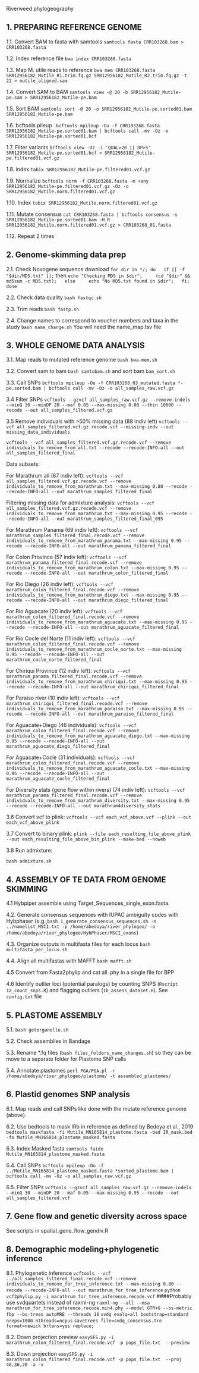 Riverweed phylogeography


## 1. PREPARING REFERENCE GENOME

1.1. Convert BAM to fasta with samtools
`samtools fasta CRR103268.bam > CRR103268.fasta`

1.2. Index reference file
`bwa index CRR103268.fasta`

1.3. Map M. utile reads to reference
`bwa mem CRR103268.fasta SRR12956182_Mutile_R1.trim.fq.gz SRR12956182_Mutile_R2.trim.fq.gz -t 22 > mutile_aligned.sam`

1.4. Convert SAM to BAM
`samtools view -@ 20 -b SRR12956182_Mutile-pe.sam > SRR12956182_Mutile-pe.bam`

1.5. Sort BAM
`samtools sort -@ 20 -o SRR12956182_Mutile-pe.sorted01.bam SRR12956182_Mutile-pe.bam`

1.6. bcftools pileup
` bcftools mpileup -Ou -f CRR103268.fasta SRR12956182_Mutile-pe.sorted01.bam | bcftools call -mv -Oz -o SRR12956182_Mutile-pe.sorted01.bcf`

1.7. Filter variants
`bcftools view -Oz -i 'QUAL>20 || DP>5' SRR12956182_Mutile-pe.sorted01.bcf > SRR12956182_Mutile-pe.filtered01.vcf.gz`

1.8. index
`tabix SRR12956182_Mutile-pe.filtered01.vcf.gz`

1.9. Normalize
`bcftools norm -f CRR103268.fasta -m +any SRR12956182_Mutile-pe.filtered01.vcf.gz -Oz -o SRR12956182_Mutile.norm.filtered01.vcf.gz`

1.10. Index
`tabix SRR12956182_Mutile.norm.filtered01.vcf.gz`

1.11. Mutate consensus
`cat CRR103268.fasta | bcftools consensus -s SRR12956182_Mutile-pe.sorted01.bam -H R SRR12956182_Mutile.norm.filtered01.vcf.gz > CRR103268_01.fasta`

1.12. Repeat 2 times



## 2. Genome-skimming data prep

2.1. Check Novogene sequence download
`for dir in */; do   if [[ -f "$dir/MD5.txt" ]];` then     `echo "Checking MD5 in $dir";     (cd "$dir" && md5sum -c MD5.txt);   else     echo "No MD5.txt found in $dir";   fi; done`

2.2. Check data quality `bash fastqc.sh`

2.3. Trim reads `bash fastp.sh`

2.4. Change names to correspond to voucher numbers and taxa in the study `bash name_change.sh` You will need the name_map.tsv file



## 3. WHOLE GENOME DATA ANALYSIS

3.1. Map reads to mutated reference genome `bash bwa-mem.sh`

3.2. Convert sam to bam `bash samtobam.sh` and sort bam `bam_sort.sh`

3.3. Call SNPs `bcftools mpileup -Ou -f CRR103268_03_mutated.fasta *-pe.sorted.bam | bcftools call -mv -Oz -o all_samples_raw.vcf.gz`

3.4 Filter SNPs `vcftools --gzvcf all_samples_raw.vcf.gz --remove-indels --minQ 30 --minDP 20 --maf 0.05 --max-missing 0.80 --thin 10000 --recode --out all_samples_filtered.vcf.gz`

3.5 Remove individuals with >50% missing data (88 indiv left) `vcftools --vcf all_samples_filtered.vcf.gz.recode.vcf --missing-indv --out missing_data_individuals`

`vcftools --vcf all_samples_filtered.vcf.gz.recode.vcf --remove individuals_to_remove_from_all.txt --recode --recode-INFO-all --out all_samples_filtered_final`


Data subsets:

For Marathrum all (87 indiv left):
`vcftools --vcf all_samples_filtered.vcf.gz.recode.vcf --remove individuals_to_remove_from_marathrum.txt --max-missing 0.80 --recode --recode-INFO-all --out marathrum_samples_filtered_final`

Filtering missing data for admixture analysis:
`vcftools --vcf all_samples_filtered.vcf.gz.recode.vcf --remove individuals_to_remove_from_marathrum.txt --max-missing 0.95 --recode --recode-INFO-all --out marathrum_samples_filtered_final_095`

For Marathrum Panama (69 indiv left):
`vcftools --vcf marathrum_samples_filtered_final.recode.vcf --remove individuals_to_remove_from_marathrum_panama.txt --max-missing 0.95 --recode --recode-INFO-all --out marathrum_panama_filtered_final`

For Colon Province (57 indiv left):
`vcftools --vcf marathrum_panama_filtered_final.recode.vcf --remove individuals_to_remove_from_marathrum_colon.txt --max-missing 0.95 --recode --recode-INFO-all --out marathrum_colon_filtered_final`

For Rio Diego (26 indiv left):
`vcftools --vcf marathrum_colon_filtered_final.recode.vcf --remove individuals_to_remove_from_marathrum_diego.txt --max-missing 0.95 --recode --recode-INFO-all --out marathrum_diego_filtered_final`

For Rio Aguacate (20 indiv left):
`vcftools --vcf marathrum_colon_filtered_final.recode.vcf --remove individuals_to_remove_from_marathrum_aguacate.txt --max-missing 0.95 --recode --recode-INFO-all --out marathrum_aguacate_filtered_final`

For Rio Cocle del Norte (11 indiv left):
`vcftools --vcf marathrum_colon_filtered_final.recode.vcf --remove individuals_to_remove_from_marathrum_cocle_norte.txt --max-missing 0.95 --recode --recode-INFO-all --out marathrum_cocle_norte_filtered_final`

For Chiriqui Province (12 indiv left):
`vcftools --vcf marathrum_panama_filtered_final.recode.vcf --remove individuals_to_remove_from_marathrum_chiriqui.txt --max-missing 0.95 --recode --recode-INFO-all --out marathrum_chiriqui_filtered_final`

For Paraiso river (10 indiv left):
`vcftools --vcf marathrum_chiriqui_filtered_final.recode.vcf --remove individuals_to_remove_from_marathrum_paraiso.txt --max-missing 0.95 --recode --recode-INFO-all --out marathrum_paraiso_filtered_final`

For Aguacate+Diego (46 individuals):
`vcftools --vcf marathrum_colon_filtered_final.recode.vcf --remove individuals_to_remove_from_marathrum_aguacate_diego.txt --max-missing 0.95 --recode --recode-INFO-all --out marathrum_aguacate_diego_filtered_final`

For Aguacate+Cocle (31 individuals):
`vcftools --vcf marathrum_colon_filtered_final.recode.vcf --remove individuals_to_remove_from_marathrum_aguacate_cocle.txt --max-missing 0.95 --recode --recode-INFO-all --out marathrum_aguacate_cocle_filtered_final`

For Diversity stats (gene flow within rivers) (74 indiv left):
`vcftools --vcf marathrum_panama_filtered_final.recode.vcf --remove individuals_to_remove_from_marathrum_diversity.txt --max-missing 0.95 --recode --recode-INFO-all --out marathrum4diversity_stats`

3.6 Convert vcf to plink:
`vcftools --vcf each_vcf_above.vcf --plink --out each_vcf_above_plink`

3.7 Convert to binary plink:
`plink --file each_resulting_file_above_plink --out each_resulting_file_above_bin_plink --make-bed --noweb`

3.8 Run admixture:

`bash admixture.sh`

## 4. ASSEMBLY OF TE DATA FROM GENOME SKIMMING

4.1 Hybpiper assemble using Target_Sequences_single_exon.fasta.

4.2. Generate consensus sequences with IUPAC ambiguity codes with Hybphaser (e.g.,`bash 1_generate_consensus_sequences.sh -n ../namelist_MSCI.txt -p /home/abedoya/river_phylogeo/ -o /home/abedoya/river_phylogeo/HybPhaser/MSCI_exons`)

4.3. Organize outputs in multifasta files for each locus `bash multifasta_per_locus.sh`

4.4. Align all multifastas with MAFFT `bash mafft.sh`

4.5 Convert from Fasta2phylip and cat all .phy in a single file for BPP

4.6 Identify outlier loci (potential paralogs) by counting SNPS (`Rscript 1a_count_snps.R`) and flagging outliers (`1b_assess_dataset.R`). See `config.txt` file


## 5. PLASTOME ASSEMBLY

5.1. `bash getorganelle.sh`

5.2. Check assemblies in Bandage

5.3. Rename *.fq files (`bash files_folders_name_changes.sh`) so they can be move to a separate folder for Plastome SNP calls

5.4. Annotate plastomes `perl PGA/PGA.pl -r /home/abedoya/river_phylogeo/plastome/ -t assembled_plastomes/`



## 6. Plastid genomes SNP analysis

6.1. Map reads and call SNPs like done with the mutate reference genome (above).

6.2. Use bedtools to mask IRb in reference as defined by Bedoya et al., 2019
`bedtools maskfasta -fi Mutile_MN165814_plastome.fasta -bed IR_mask.bed -fo Mutile_MN165814_plastome_masked.fasta`

6.3. Index Masked fasta `samtools faidx Mutile_MN165814_plastome_masked.fasta`

6.4. Call SNPs `bcftools mpileup -Ou -f ../Mutile_MN165814_plastome_masked.fasta *sorted_plastome.bam | bcftools call -mv -Oz -o all_samples_raw.vcf.gz`

6.5. Filter SNPs `vcftools --gzvcf all_samples_raw.vcf.gz --remove-indels --minQ 30 --minDP 20 --maf 0.05 --max-missing 0.95 --recode --out all_samples_filtered.vcf`



## 7. Gene flow and genetic diversity across space

See scripts in spatial_gene_flow_gendiv.R


## 8. Demographic modeling+phylogenetic inference

8.1. Phylogenetic inference
`vcftools --vcf ../all_samples_filtered_final.recode.vcf --remove individuals_to_remove_for_tree_inference.txt --max-missing 0.80 --recode --recode-INFO-all --out marathrum_for_tree_inference`
`python vcf2phylip.py -i marathrum_for_tree_inference.recode.vcf`
####Probably use svdquartets instead of raxml-ng
`raxml-ng --all --msa marathrum_for_tree_inference.recode.min4.phy --model GTR+G --bs-metric fbp --bs-trees autoMRE --threads 10`
`svdq evalq=all bootstrap=standard nreps=1000 nthreads=ncpus` `savetrees file=svdq_consensus.tre format=newick brlens=yes replace;`

8.2. Down projection preview `easySFS.py -i marathrum_colon_filtered_final.recode.vcf -p pops_file.txt  --preview`

8.3. Down projection `easySFS.py -i marathrum_colon_filtered_final.recode.vcf -p pops_file.txt  --proj 48,36,20 -a -v`
